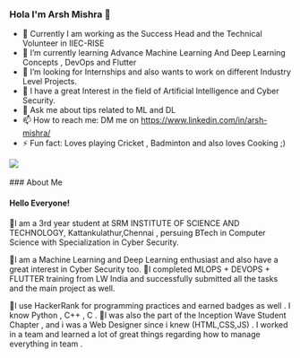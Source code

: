 ### Hola I'm Arsh Mishra 👋

- 🔭 Currently I am working as the Success Head and the Technical Volunteer in IIEC-RISE
- 🌱 I’m currently learning Advance Machine Learning And Deep Learning Concepts , DevOps and Flutter 
- 👯 I’m looking for Internships and also wants to work on different Industry Level Projects.
- 👯 I have a great Interest in the field of Artificial Intelligence and Cyber Security.
- 💬 Ask me about tips related to ML and DL 
- 📫 How to reach me: DM me on https://www.linkedin.com/in/arsh-mishra/
- ⚡ Fun fact: Loves playing Cricket , Badminton and also loves Cooking ;)

<img src ="https://github-readme-stats.vercel.app/api?username=arshmishra007&&show_icons=true&title_color=ffffff&icon_color=bb2acf&text_color=daf7dc&bg_color=191919">
<br>
<br>
### About Me

#### Hello Everyone!

👯I am a 3rd year student at SRM INSTITUTE OF SCIENCE AND TECHNOLOGY, Kattankulathur,Chennai , persuing BTech in Computer Science with Specialization in Cyber Security.

👯I am a Machine Learning and Deep Learning enthusiast and also have a great interest in Cyber Security too. 
👯I completed MLOPS + DEVOPS + FLUTTER training from LW India and successfully submitted all the tasks and the main project as well.

👯I use HackerRank for programming practices and earned badges as well . I know Python , C++ , C .
👯I was also the part of the Inception Wave Student Chapter , and i was a Web Designer since i knew (HTML,CSS,JS) . I worked in a team and learned a lot of great things regarding how to manage everything in team . 

